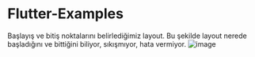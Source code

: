 # Flutter-Examples
 Başlayış ve bitiş noktalarını belirlediğimiz layout. Bu şekilde layout nerede başladığını ve bittiğini biliyor, sıkışmıyor, hata vermiyor.
![image](https://user-images.githubusercontent.com/49613812/179234929-92ca001a-4019-4294-a968-f79dbfeab0c1.png)
